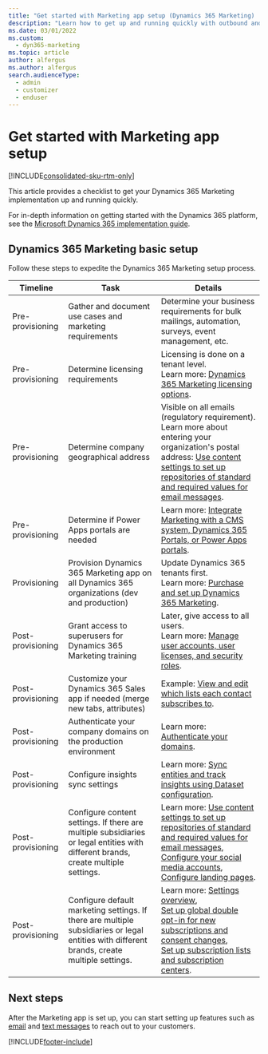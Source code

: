 ```yaml
---
title: "Get started with Marketing app setup (Dynamics 365 Marketing) | Microsoft Docs"
description: "Learn how to get up and running quickly with outbound and real-time marketing features in Dynamics 365 Marketing."
ms.date: 03/01/2022
ms.custom: 
  - dyn365-marketing
ms.topic: article
author: alfergus
ms.author: alfergus
search.audienceType: 
  - admin
  - customizer
  - enduser
---
```


# Get started with Marketing app setup

[!INCLUDE[consolidated-sku-rtm-only](../includes/consolidated-sku-rtm-only.md)]

This article provides a checklist to get your Dynamics 365 Marketing implementation up and running quickly.

For in-depth information on getting started with the Dynamics 365 platform, see the [Microsoft Dynamics 365 implementation guide](/dynamics365/guidance/).

## Dynamics 365 Marketing basic setup

Follow these steps to expedite the Dynamics 365 Marketing setup process.

| Timeline | Task | Details |
|---|---|---|
| Pre-provisioning | Gather and document use cases and marketing requirements | Determine your business requirements for bulk mailings, automation, surveys, event management, etc. |
| Pre-provisioning | Determine licensing requirements | Licensing is done on a tenant level.<br> Learn more: [Dynamics 365 Marketing licensing options](purchase-setup.md#dynamics-365-marketing-licensing-options). |
| Pre-provisioning | Determine company geographical address | Visible on all emails (regulatory requirement).<br> Learn more about entering your organization's postal address: [Use content settings to set up repositories of standard and required values for email messages](dynamic-email-content.md#use-content-settings-to-set-up-repositories-of-standard-and-required-values-for-email-messages). |
| Pre-provisioning | Determine if Power Apps portals are needed | Learn more: [Integrate Marketing with a CMS system, Dynamics 365 Portals, or Power Apps portals](portal-optional.md). |
| Provisioning | Provision Dynamics 365 Marketing app on all Dynamics 365 organizations (dev and production) | Update Dynamics 365 tenants first.<br> Learn more: [Purchase and set up Dynamics 365 Marketing](purchase-setup.md). |
| Post-provisioning | Grant access to superusers for Dynamics 365 Marketing training | Later, give access to all users.<br> Learn more: [Manage user accounts, user licenses, and security roles](admin-users-licenses-roles.md). |
| Post-provisioning | Customize your Dynamics 365 Sales app if needed (merge new tabs, attributes) | Example: [View and edit which lists each contact subscribes to](set-up-subscription-center.md#view-and-edit-which-lists-each-contact-subscribes-to). |
| Post-provisioning | Authenticate your company domains on the production environment | Learn more: [Authenticate your domains](mkt-settings-authenticate-domains.md). |
| Post-provisioning | Configure insights sync settings | Learn more: [Sync entities and track insights using Dataset configuration](mkt-settings-sync.md). |
| Post-provisioning | Configure content settings. If there are multiple subsidiaries or legal entities with different brands, create multiple settings. | Learn more: [Use content settings to set up repositories of standard and required values for email messages](dynamic-email-content.md#use-content-settings-to-set-up-repositories-of-standard-and-required-values-for-email-messages),<br> [Configure your social media accounts](mkt-settings-social-media.md),<br> [Configure landing pages](mkt-settings-landing-pages.md). |
| Post-provisioning | Configure default marketing settings. If there are multiple subsidiaries or legal entities with different brands, create multiple settings. | Learn more: [Settings overview](marketing-settings.md),<br> [Set up global double opt-in for new subscriptions and consent changes](double-opt-in.md),<br> [Set up subscription lists and subscription centers](set-up-subscription-center.md). |

## Next steps

After the Marketing app is set up, you can start setting up features such as [email](email-get-started.md) and [text messages](real-time-marketing-outbound-text-messaging.md) to reach out to your customers.

[!INCLUDE[footer-include](../includes/footer-banner.md)]

